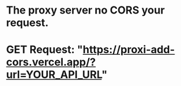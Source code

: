 # The proxy server no CORS your request.

# GET Request: "https://proxi-add-cors.vercel.app/?url=YOUR_API_URL"
